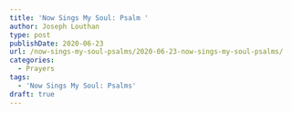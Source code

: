 ```yaml
---
title: 'Now Sings My Soul: Psalm '
author: Joseph Louthan
type: post
publishDate: 2020-06-23
url: /now-sings-my-soul-psalms/2020-06-23-now-sings-my-soul-psalms/
categories:
  - Prayers
tags:
  - 'Now Sings My Soul: Psalms'
draft: true
---
```

